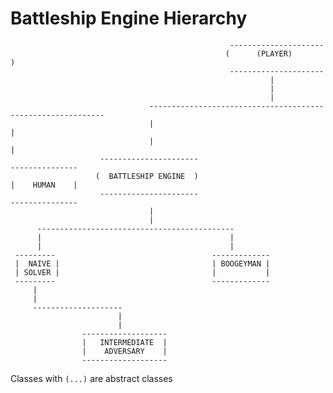# Battleship Engine Hierarchy

                                                     ---------------------
                                                    (      (PLAYER)       )
                                                     ---------------------
                                                              | 
                                                              |
                                                              |
                                   ------------------------------------------------------------
                                   |                                                          |
                                   |                                                          |          
                        ----------------------                                        ---------------
                       (  BATTLESHIP ENGINE  )                                        |    HUMAN    |
                        ----------------------                                        --------------- 
                                   |
                                   |
          --------------------------------------------
          |                                          |
          |                                          |
     ---------                                   -------------
     |  NAIVE |                                  | BOOGEYMAN |
     | SOLVER |                                  |           |
     ---------                                   -------------
         |
         |
         --------------------
                            |
                            |
                    -------------------
                    |   INTERMEDIATE  |
                    |    ADVERSARY    |
                    -------------------


Classes with `(...)` are abstract classes

